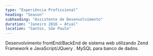 ```yaml
---
type: "Experiência Profissional"
heading: "Season"
subheading: "Assistente de Desenvolvimento"
duration: "Janeiro 2016 – Atual"
location: "Santos, São Paulo"
---
```


Desenvolvimento frontEnd/BackEnd de sistema web utilizando Zend Framework e JavaScript/JQuery . 
MySQL para banco de dados.
